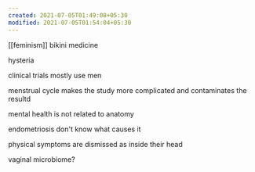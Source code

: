 ```yaml
---
created: 2021-07-05T01:49:08+05:30
modified: 2021-07-05T01:54:04+05:30
---
```

[[feminism]]
bikini medicine

hysteria

clinical trials mostly use men

menstrual cycle makes the study more complicated and contaminates the resultd

mental health is not related to anatomy

endometriosis don't know what causes it

physical symptoms are dismissed as inside their head

vaginal microbiome?
